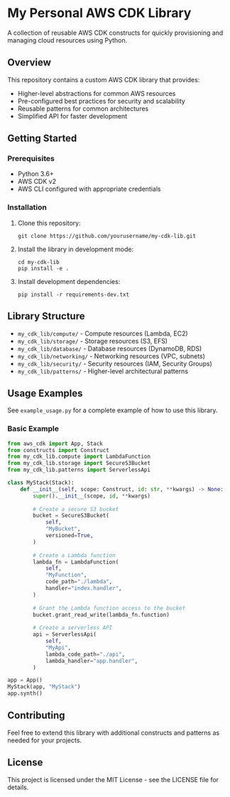 # My Personal AWS CDK Library

A collection of reusable AWS CDK constructs for quickly provisioning and managing cloud resources using Python.

## Overview

This repository contains a custom AWS CDK library that provides:

- Higher-level abstractions for common AWS resources
- Pre-configured best practices for security and scalability
- Reusable patterns for common architectures
- Simplified API for faster development

## Getting Started

### Prerequisites

- Python 3.6+
- AWS CDK v2
- AWS CLI configured with appropriate credentials

### Installation

1. Clone this repository:
   ```
   git clone https://github.com/yourusername/my-cdk-lib.git
   ```

2. Install the library in development mode:
   ```
   cd my-cdk-lib
   pip install -e .
   ```

3. Install development dependencies:
   ```
   pip install -r requirements-dev.txt
   ```

## Library Structure

- `my_cdk_lib/compute/` - Compute resources (Lambda, EC2)
- `my_cdk_lib/storage/` - Storage resources (S3, EFS)
- `my_cdk_lib/database/` - Database resources (DynamoDB, RDS)
- `my_cdk_lib/networking/` - Networking resources (VPC, subnets)
- `my_cdk_lib/security/` - Security resources (IAM, Security Groups)
- `my_cdk_lib/patterns/` - Higher-level architectural patterns

## Usage Examples

See `example_usage.py` for a complete example of how to use this library.

### Basic Example

```python
from aws_cdk import App, Stack
from constructs import Construct
from my_cdk_lib.compute import LambdaFunction
from my_cdk_lib.storage import SecureS3Bucket
from my_cdk_lib.patterns import ServerlessApi

class MyStack(Stack):
    def __init__(self, scope: Construct, id: str, **kwargs) -> None:
        super().__init__(scope, id, **kwargs)
        
        # Create a secure S3 bucket
        bucket = SecureS3Bucket(
            self,
            "MyBucket",
            versioned=True,
        )
        
        # Create a Lambda function
        lambda_fn = LambdaFunction(
            self,
            "MyFunction",
            code_path="./lambda",
            handler="index.handler",
        )
        
        # Grant the Lambda function access to the bucket
        bucket.grant_read_write(lambda_fn.function)
        
        # Create a serverless API
        api = ServerlessApi(
            self,
            "MyApi",
            lambda_code_path="./api",
            lambda_handler="app.handler",
        )

app = App()
MyStack(app, "MyStack")
app.synth()
```

## Contributing

Feel free to extend this library with additional constructs and patterns as needed for your projects.

## License

This project is licensed under the MIT License - see the LICENSE file for details.